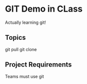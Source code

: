 # GIT Demo in CLass

Actually learning git!

## Topics
git pull
git clone

## Project Requirements

Teams must use git
